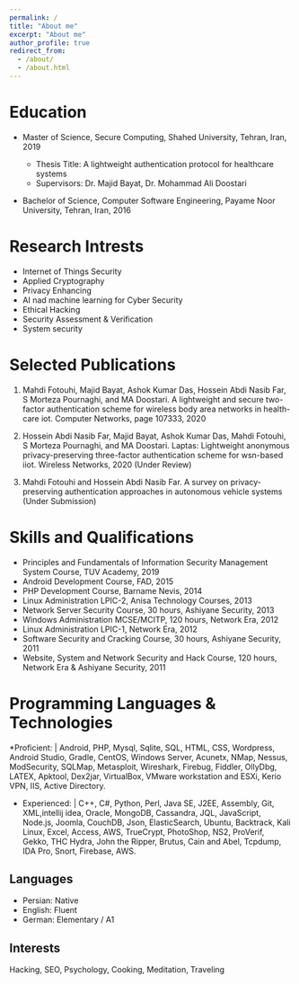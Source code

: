 ```yaml
---
permalink: /
title: "About me"
excerpt: "About me"
author_profile: true
redirect_from: 
  - /about/
  - /about.html
---
```


Education
======
* Master of Science, Secure Computing, Shahed University, Tehran, Iran, 2019
    * Thesis Title: A lightweight authentication protocol for healthcare systems
    * Supervisors: Dr. Majid Bayat, Dr. Mohammad Ali Doostari

* Bachelor of Science, Computer Software Engineering, Payame Noor University, Tehran, Iran, 2016

Research Intrests
======
* Internet of Things Security
* Applied Cryptography
* Privacy Enhancing
* AI nad machine learning for Cyber Security
* Ethical Hacking
* Security Assessment & Verification
* System security

Selected Publications
======
1. Mahdi Fotouhi, Majid Bayat, Ashok Kumar Das, Hossein Abdi Nasib Far, S Morteza Pournaghi, and MA Doostari. A lightweight and secure two-factor authentication
scheme for wireless body area networks in health-care iot. Computer Networks, page 107333, 2020

2. Hossein Abdi Nasib Far, Majid Bayat, Ashok Kumar Das, Mahdi Fotouhi, S Morteza Pournaghi, and MA Doostari. Laptas: Lightweight anonymous privacy-preserving
three-factor authentication scheme for wsn-based iiot. Wireless Networks, 2020 (Under Review)

3. Mahdi Fotouhi and Hossein Abdi Nasib Far. A survey on privacy-preserving authentication approaches in autonomous vehicle systems (Under Submission)

Skills and Qualifications
======
* Principles and Fundamentals of Information Security Management System Course, TUV Academy, 2019
* Android Development Course, FAD, 2015
* PHP Development Course, Barname Nevis, 2014
* Linux Administration LPIC-2, Anisa Technology Courses, 2013
* Network Server Security Course, 30 hours, Ashiyane Security, 2013
* Windows Administration MCSE/MCITP, 120 hours, Network Era, 2012
* Linux Administration LPIC-1, Network Era, 2012
* Software Security and Cracking Course, 30 hours, Ashiyane Security, 2011
* Website, System and Network Security and Hack Course, 120 hours, Network Era & Ashiyane Security, 2011

Programming Languages & Technologies
======
*Proficient: |
Android, PHP, Mysql, Sqlite, SQL, HTML, CSS, Wordpress, Android Studio, Gradle, CentOS, Windows Server, Acunetx,
NMap, Nessus, ModSecurity, SQLMap, Metasploit, Wireshark, Firebug, Fiddler, OllyDbg, LATEX, Apktool, Dex2jar, VirtualBox, VMware workstation and ESXi, Kerio VPN, IIS, Active Directory.

* Experienced: |
 C++, C#, Python, Perl, Java SE, J2EE, Assembly, Git, XML,intellij idea, Oracle, MongoDB, Cassandra, JQL, JavaScript, Node.js, Joomla, CouchDB, Json, ElasticSearch, Ubuntu, Backtrack, Kali Linux, Excel, Access, AWS, TrueCrypt, PhotoShop, NS2, ProVerif, Gekko, THC Hydra, John the Ripper, Brutus, Cain and Abel, Tcpdump, IDA Pro, Snort, Firebase, AWS.

Languages
------
* Persian: Native
* English: Fluent
* German: Elementary / A1

Interests
------
Hacking, SEO, Psychology, Cooking, Meditation, Traveling


